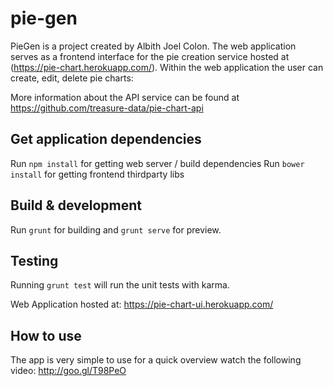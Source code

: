# pie-gen

PieGen is a project created by Albith Joel Colon. 
The web application serves as a frontend interface for the pie creation service hosted at (https://pie-chart.herokuapp.com/). 
Within the web application the user can create, edit, delete pie charts:

More information about the API service can be found at https://github.com/treasure-data/pie-chart-api 

## Get application dependencies

Run `npm install` for getting web server / build dependencies
Run `bower install` for getting frontend thirdparty libs

## Build & development

Run `grunt` for building and `grunt serve` for preview.

## Testing

Running `grunt test` will run the unit tests with karma.

Web Application hosted at: https://pie-chart-ui.herokuapp.com/

## How to use

The app is very simple to use for a quick overview watch the following video:
http://goo.gl/T98PeO

